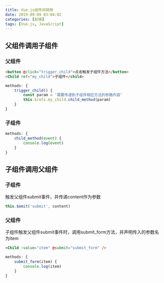 ```yaml
---
title: Vue.js组件间调用
date: 2019-09-09 03:04:02
categories: [前端]
tags: [Vue.js, JavaScript]
---
```


## 父组件调用子组件
### 父组件
``` html
<button @click="trigger_child">点击触发子组件方法</button>
<Child ref="my_child">子组件</child>
```
``` javascript
methods: {
    trigger_child() {
        const param = '需要传递到子组件相应方法的参数内容'
        this.$refs.my_child.child_method(param)
    }
}
```
### 子组件
``` javascript
methods: {
    child_method(event) {
        console.log(event)
    }
}
```

## 子组件调用父组件
### 子组件
触发父组件submit事件，并传递content作为参数
``` javascript
this.$emit('submit', content)
```
### 父组件
子组件触发父组件submit事件时，调用submit_form方法，并声明传入的参数名为item
``` html
<Child :value="item" @submit="submit_form" />
```
``` javascript
methods: {
    submit_form(item) {
        console.log(item)
    }
}
```
